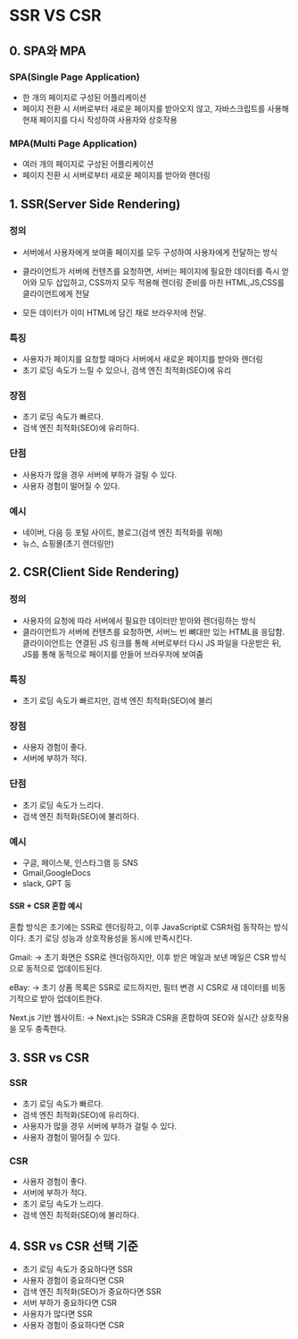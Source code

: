 # SSR VS CSR

## 0. SPA와 MPA

### SPA(Single Page Application)

- 한 개의 페이지로 구성된 어플리케이션
- 페이지 전환 시 서버로부터 새로운 페이지를 받아오지 않고, 자바스크립트를 사용해 현재 페이지를 다시 작성하여 사용자와 상호작용

### MPA(Multi Page Application)

- 여러 개의 페이지로 구성된 어플리케이션
- 페이지 전환 시 서버로부터 새로운 페이지를 받아와 렌더링


## 1. SSR(Server Side Rendering)

### 정의

- 서버에서 사용자에게 보여줄 페이지를 모두 구성하여 사용자에게 전달하는 방식
- 클라이언트가 서버에 컨텐츠를 요청하면, 서버는 페이지에 필요한 데이터를 즉시 얻어와 모두 삽입하고, CSS까지 모두 적용해 렌더링 준비를 마친 HTML,JS,CSS를 클라이언트에게 전달

- 모든 데이터가 이미 HTML에 담긴 채로 브라우저에 전달.

### 특징

- 사용자가 페이지를 요청할 때마다 서버에서 새로운 페이지를 받아와 렌더링
- 초기 로딩 속도가 느릴 수 있으나, 검색 엔진 최적화(SEO)에 유리

### 장점

- 초기 로딩 속도가 빠르다.
- 검색 엔진 최적화(SEO)에 유리하다.

### 단점

- 사용자가 많을 경우 서버에 부하가 걸릴 수 있다.
- 사용자 경험이 떨어질 수 있다.

### 예시

- 네이버, 다음 등 포털 사이트, 블로그(검색 엔진 최적화를 위해)
- 뉴스, 쇼핑몰(초기 렌더링만)



## 2. CSR(Client Side Rendering)

### 정의

- 사용자의 요청에 따라 서버에서 필요한 데이터만 받아와 렌더링하는 방식
- 클라이언트가 서버에 컨텐츠를 요청하면, 서버느 빈 뼈대만 있는 HTML을 응답함. 클라이이언트는 연결된 JS 링크를 통해 서버로부터 다시 JS 파일을 다운받은 뒤, JS를 통해 동적으로 페이지를 만들어 브라우저에 보여줌



### 특징

- 초기 로딩 속도가 빠르지만, 검색 엔진 최적화(SEO)에 불리

### 장점

- 사용자 경험이 좋다.
- 서버에 부하가 적다.

### 단점

- 초기 로딩 속도가 느리다.
- 검색 엔진 최적화(SEO)에 불리하다.

### 예시

- 구글, 페이스북, 인스타그램 등 SNS
- Gmail,GoogleDocs
- slack, GPT 둥


#### SSR + CSR 혼합 예시

혼합 방식은 초기에는 SSR로 렌더링하고, 이후 JavaScript로 CSR처럼 동작하는 방식이다. 초기 로딩 성능과 상호작용성을 동시에 만족시킨다.


Gmail:
→ 초기 화면은 SSR로 렌더링하지만, 이후 받은 메일과 보낸 메일은 CSR 방식으로 동적으로 업데이트된다.

eBay:
→ 초기 상품 목록은 SSR로 로드하지만, 필터 변경 시 CSR로 새 데이터를 비동기적으로 받아 업데이트한다.

Next.js 기반 웹사이트:
→ Next.js는 SSR과 CSR을 혼합하여 SEO와 실시간 상호작용을 모두 충족한다.





## 3. SSR vs CSR

### SSR

- 초기 로딩 속도가 빠르다.
- 검색 엔진 최적화(SEO)에 유리하다.
- 사용자가 많을 경우 서버에 부하가 걸릴 수 있다.
- 사용자 경험이 떨어질 수 있다.

### CSR

- 사용자 경험이 좋다.
- 서버에 부하가 적다.
- 초기 로딩 속도가 느리다.
- 검색 엔진 최적화(SEO)에 불리하다.

## 4. SSR vs CSR 선택 기준

- 초기 로딩 속도가 중요하다면 SSR
- 사용자 경험이 중요하다면 CSR
- 검색 엔진 최적화(SEO)가 중요하다면 SSR
- 서버 부하가 중요하다면 CSR
- 사용자가 많다면 SSR
- 사용자 경험이 중요하다면 CSR

